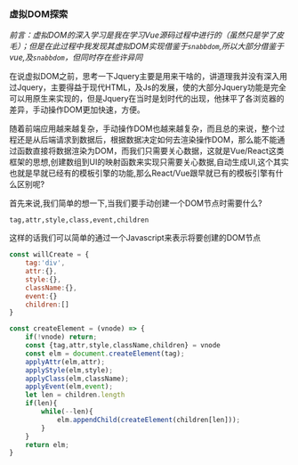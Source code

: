 ### 						虚拟DOM探索

​	*前言：虚拟DOM的深入学习是我在学习Vue源码过程中进行的（虽然只是学了皮毛）；但是在此过程中我发现其虚拟DOM实现借鉴于`snabbdom`,所以大部分借鉴于vue,及`snabbdom`，但同时存在些许异同*

​	在说虚拟DOM之前，思考一下Jquery主要是用来干啥的，讲道理我并没有深入用过Jquery，主要得益于现代HTML，及Js的发展，使的大部分Jquery功能是完全可以用原生来实现的，但是Jquery在当时是划时代的出现，他抹平了各浏览器的差异，手动操作DOM更加快速，方便。

​	随着前端应用越来越复杂，手动操作DOM也越来越复杂，而且总的来说，整个过程还是从后端请求到数据后，根据数据决定如何去渲染操作DOM，那么能不能通过函数直接将数据渲染为DOM，而我们只需要关心数据，这就是Vue/React这类框架的思想,创建数组到UI的映射函数来实现只需要关心数据,自动生成UI,这个其实也就是早就已经有的模板引擎的功能,那么React/Vue跟早就已有的模板引擎有什么区别呢?

首先来说,我们简单的想一下,当我们要手动创建一个DOM节点时需要什么?

```
tag,attr,style,class,event,children
```

这样的话我们可以简单的通过一个Javascript来表示将要创建的DOM节点

```js
const willCreate = {
    tag:'div',
    attr:{},
    style:{},
    className:{},
    event:{}
    children:[]
}

const createElement = (vnode) => {
    if(!vnode) return;
    const {tag,attr,style,className,children} = vnode
    const elm = document.createElement(tag);
    applyAttr(elm,attr);
    applyStyle(elm,style);
    applyClass(elm,className);
    applyEvent(elm,event);
    let len = children.length
    if(len){
        while(--len){
            elm.appendChild(createElement(children[len]));
        }
    }
    return elm;
}
```



